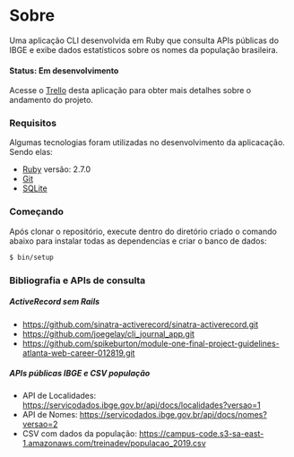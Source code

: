 # Sobre

Uma aplicação CLI desenvolvida em Ruby que consulta APIs públicas do IBGE e exibe dados estatísticos sobre os nomes da população brasileira.

#### Status: Em desenvolvimento

 Acesse o [Trello](https://trello.com/b/EhVqO3St/ibge) desta aplicação para obter mais detalhes sobre o andamento do projeto.

### Requisitos

Algumas tecnologias foram utilizadas no desenvolvimento da aplicacação. Sendo elas:

- [Ruby](https://www.ruby-lang.org/pt/documentation/installation/) versão: 2.7.0
- [Git](https://git-scm.com) 
- [SQLite](https://www.sqlite.org/index.html)

### Começando

Após clonar o repositório, execute dentro do diretório criado o comando abaixo para instalar todas as dependencias e criar o banco de dados:
```bash
$ bin/setup
```

### Bibliografia e APIs de consulta

##### ActiveRecord sem Rails
- https://github.com/sinatra-activerecord/sinatra-activerecord.git
- https://github.com/joegelay/cli_journal_app.git
- https://github.com/spikeburton/module-one-final-project-guidelines-atlanta-web-career-012819.git

##### APIs públicas IBGE e CSV população
- API de Localidades: https://servicodados.ibge.gov.br/api/docs/localidades?versao=1
- API de Nomes: https://servicodados.ibge.gov.br/api/docs/nomes?versao=2
- CSV com dados da população: https://campus-code.s3-sa-east-1.amazonaws.com/treinadev/populacao_2019.csv